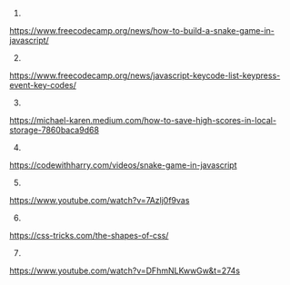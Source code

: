 1. 
https://www.freecodecamp.org/news/how-to-build-a-snake-game-in-javascript/

2.
https://www.freecodecamp.org/news/javascript-keycode-list-keypress-event-key-codes/

3.
https://michael-karen.medium.com/how-to-save-high-scores-in-local-storage-7860baca9d68

4.
https://codewithharry.com/videos/snake-game-in-javascript

5.
https://www.youtube.com/watch?v=7Azlj0f9vas

6.
https://css-tricks.com/the-shapes-of-css/

7.
https://www.youtube.com/watch?v=DFhmNLKwwGw&t=274s
